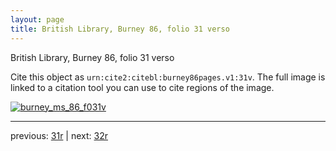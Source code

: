```yaml
---
layout: page
title: British Library, Burney 86, folio 31 verso
---
```


British Library, Burney 86, folio 31 verso

Cite this object as `urn:cite2:citebl:burney86pages.v1:31v`.  The full image is linked to a citation tool you can use to cite regions of the image.

[![burney_ms_86_f031v](http://www.homermultitext.org/iipsrv?IIIF=/project/homer/pyramidal/deepzoom/citebl/burney86imgs/v1/burney_ms_86_f031v.tif/full/800,/0/default.jpg)](http://www.homermultitext.org/ict2/?urn=urn:cite2:citebl:burney86imgs.v1:burney_ms_86_f031v) 

---

previous:  [31r](../31r/) | next: [32r](../32r/)